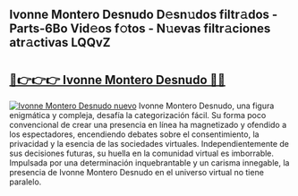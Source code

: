 ## Ivonne Montero Desnudo D𝚎sn𝚞dos filtr𝚊dos - Parts-6Bo Vid𝚎os f𝚘tos - N𝚞evas filtr𝚊ciones atr𝚊ctivas LQQvZ

# <h2><a href="http://mbdc0v.tromn.icu/?c=Ivonne+Montero+Desnudo">🔗👉👉👉 Ivonne Montero Desnudo 🔗🔗</a></h2>

[![Ivonne Montero Desnudo nuevo](https://i.imgur.com/pEAQMta.gif)](http://mbdc0v.tromn.icu/?c=Ivonne+Montero+Desnudo)
Ivonne Montero Desnudo, una figura enigmática y compleja, desafía la categorización fácil. Su forma poco convencional de crear una presencia en línea ha magnetizado y ofendido a los espectadores, encendiendo debates sobre el consentimiento, la privacidad y la esencia de las sociedades virtuales. Independientemente de sus decisiones futuras, su huella en la comunidad virtual es imborrable. Impulsada por una determinación inquebrantable y un carisma innegable, la presencia de Ivonne Montero Desnudo en el universo virtual no tiene paralelo.
